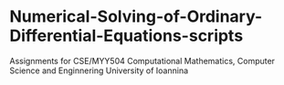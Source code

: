 # Numerical-Solving-of-Ordinary-Differential-Equations-scripts
Assignments for CSE/MYY504 Computational Mathematics, Computer Science and Enginnering University of Ioannina

